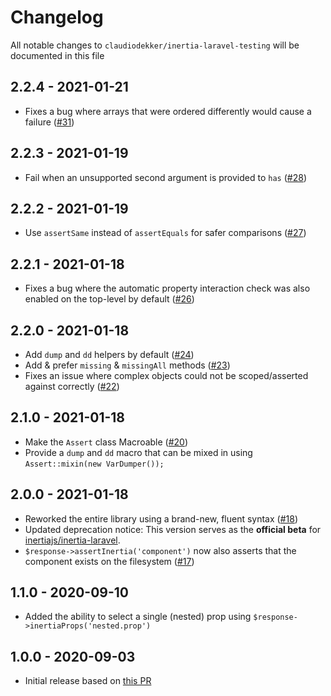 # Changelog

All notable changes to `claudiodekker/inertia-laravel-testing` will be documented in this file

## 2.2.4 - 2021-01-21
- Fixes a bug where arrays that were ordered differently would cause a failure ([#31](https://github.com/claudiodekker/inertia-laravel-testing/pull/31))

## 2.2.3 - 2021-01-19
- Fail when an unsupported second argument is provided to `has` ([#28](https://github.com/claudiodekker/inertia-laravel-testing/pull/28))

## 2.2.2 - 2021-01-19
- Use `assertSame` instead of `assertEquals` for safer comparisons ([#27](https://github.com/claudiodekker/inertia-laravel-testing/pull/27))

## 2.2.1 - 2021-01-18
- Fixes a bug where the automatic property interaction check was also enabled on the top-level by default ([#26](https://github.com/claudiodekker/inertia-laravel-testing/pull/26))

## 2.2.0 - 2021-01-18
- Add `dump` and `dd` helpers by default ([#24](https://github.com/claudiodekker/inertia-laravel-testing/pull/24))
- Add & prefer `missing` & `missingAll` methods ([#23](https://github.com/claudiodekker/inertia-laravel-testing/pull/23))
- Fixes an issue where complex objects could not be scoped/asserted against correctly ([#22](https://github.com/claudiodekker/inertia-laravel-testing/pull/22))

## 2.1.0 - 2021-01-18
- Make the `Assert` class Macroable ([#20](https://github.com/claudiodekker/inertia-laravel-testing/pull/20))
- Provide a `dump` and `dd` macro that can be mixed in using `Assert::mixin(new VarDumper());`

## 2.0.0 - 2021-01-18
- Reworked the entire library using a brand-new, fluent syntax ([#18](https://github.com/claudiodekker/inertia-laravel-testing/pull/18))
- Updated deprecation notice: This version serves as the **official beta** for [inertiajs/inertia-laravel](https://github.com/inertiajs/inertia-laravel).
- `$response->assertInertia('component')` now also asserts that the component exists on the filesystem ([#17](https://github.com/claudiodekker/inertia-laravel-testing/pull/17))

## 1.1.0 - 2020-09-10
- Added the ability to select a single (nested) prop using `$response->inertiaProps('nested.prop')`

## 1.0.0 - 2020-09-03
- Initial release based on [this PR](https://github.com/inertiajs/inertia-laravel/pull/124)
